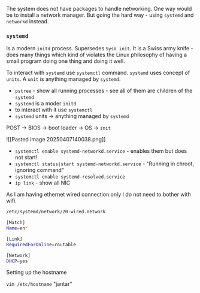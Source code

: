 The system does not have packages to handle networking. One way would be to install a network manager. But going the hard way - using `systemd` and `networkd` instead.

### `systemd`

Is a modern `initd` process. Supersedes `SysV init`. It is a Swiss army knife - does many things which kind of violates the Linux philosophy of having a small program doing one thing and doing it well.

To interact with `systemd` use `systemctl` command. `systemd` uses concept of `units`. A `unit` is anything managed by `systemd`.

- `pstree` - show all running processes - see all of them are children of the `systemd`
- `systemd` is a moder `initd`
- to interact with it use `systemctl`
- `systemd` units -> anything managed by `systemd`

POST -> BIOS -> boot loader -> OS -> `init`

![[Pasted image 20250407140038.png]]

- `systemctl enable systemd-networkd.service` - enables them but does not start! 
- `systemctl status|start systemd-networkd.service` - "Running in chroot, ignoring command"
- `systemctl enable systemd-resolved.service`
- `ip link` - show all NIC

As I am having ethernet wired connection only I do not need to bother with wifi.

```bash
/etc/systemd/network/20-wired.network

[Match]
Name=en*

[Link]
RequiredForOnline=routable

[Network]
DHCP=yes
```

Setting up the hostname

`vim /etc/hostname` "jantar"